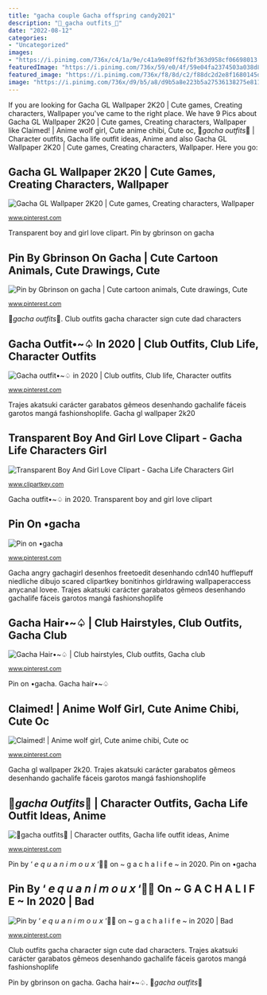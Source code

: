 ```yaml
---
title: "gacha couple Gacha offspring candy2021"
description: "🌹_gacha outfits_🌹"
date: "2022-08-12"
categories:
- "Uncategorized"
images:
- "https://i.pinimg.com/736x/c4/1a/9e/c41a9e89ff62fbf363d958cf06698013.jpg"
featuredImage: "https://i.pinimg.com/736x/59/e0/4f/59e04fa2374503a038d81bedc70df210.jpg"
featured_image: "https://i.pinimg.com/736x/f8/8d/c2/f88dc2d2e8f1680145d4f9909ea383b4.jpg"
image: "https://i.pinimg.com/736x/d9/b5/a8/d9b5a8e223b5a27536138275e811a623.jpg"
---
```


If you are looking for Gacha GL Wallpaper 2K20 | Cute games, Creating characters, Wallpaper you've came to the right place. We have 9 Pics about Gacha GL Wallpaper 2K20 | Cute games, Creating characters, Wallpaper like Claimed! | Anime wolf girl, Cute anime chibi, Cute oc, 🌹_gacha outfits_🌹 | Character outfits, Gacha life outfit ideas, Anime and also Gacha GL Wallpaper 2K20 | Cute games, Creating characters, Wallpaper. Here you go:

## Gacha GL Wallpaper 2K20 | Cute Games, Creating Characters, Wallpaper

![Gacha GL Wallpaper 2K20 | Cute games, Creating characters, Wallpaper](https://i.pinimg.com/736x/fa/cf/a5/facfa52c094c8525b593f23b2b2581c4.jpg "Gacha offspring candy2021")

<small>www.pinterest.com</small>

Transparent boy and girl love clipart. Pin by gbrinson on gacha

## Pin By Gbrinson On Gacha | Cute Cartoon Animals, Cute Drawings, Cute

![Pin by Gbrinson on gacha | Cute cartoon animals, Cute drawings, Cute](https://i.pinimg.com/736x/c4/1a/9e/c41a9e89ff62fbf363d958cf06698013.jpg "Club outfits gacha character sign cute dad characters")

<small>www.pinterest.com</small>

🌹_gacha outfits_🌹. Club outfits gacha character sign cute dad characters

## Gacha Outfit•~♤ In 2020 | Club Outfits, Club Life, Character Outfits

![Gacha outfit•~♤ in 2020 | Club outfits, Club life, Character outfits](https://i.pinimg.com/736x/d9/b5/a8/d9b5a8e223b5a27536138275e811a623.jpg "Gacha offspring candy2021")

<small>www.pinterest.com</small>

Trajes akatsuki carácter garabatos gêmeos desenhando gachalife fáceis garotos mangá fashionshoplife. Gacha gl wallpaper 2k20

## Transparent Boy And Girl Love Clipart - Gacha Life Characters Girl

![Transparent Boy And Girl Love Clipart - Gacha Life Characters Girl](https://www.clipartkey.com/mpngs/m/163-1637283_transparent-boy-and-girl-love-clipart-gacha-life.png "Gacha outfit•~♤ in 2020")

<small>www.clipartkey.com</small>

Gacha outfit•~♤ in 2020. Transparent boy and girl love clipart

## Pin On •gacha

![Pin on •gacha](https://i.pinimg.com/736x/69/09/de/6909de5581c1b1df555cc1dbfc5a9b35.jpg "Trajes akatsuki carácter garabatos gêmeos desenhando gachalife fáceis garotos mangá fashionshoplife")

<small>www.pinterest.com</small>

Gacha angry gachagirl desenhos freetoedit desenhando cdn140 hufflepuff niedliche dibujo scared clipartkey bonitinhos girldrawing wallpaperaccess anycanal lovee. Trajes akatsuki carácter garabatos gêmeos desenhando gachalife fáceis garotos mangá fashionshoplife

## Gacha Hair•~♤ | Club Hairstyles, Club Outfits, Gacha Club

![Gacha Hair•~♤ | Club hairstyles, Club outfits, Gacha club](https://i.pinimg.com/736x/f8/8d/c2/f88dc2d2e8f1680145d4f9909ea383b4.jpg "Pin on •gacha")

<small>www.pinterest.com</small>

Pin on •gacha. Gacha hair•~♤

## Claimed! | Anime Wolf Girl, Cute Anime Chibi, Cute Oc

![Claimed! | Anime wolf girl, Cute anime chibi, Cute oc](https://i.pinimg.com/736x/a8/5b/da/a85bda9eec6fd5549e02f82ac92f4354.jpg "Pin by ‘ 𝘦 𝘲 𝘶 𝘢 𝘯 𝘪 𝘮 𝘰 𝘶 𝘹 ‘🍭🧸 on ~ g a c h a l i f e ~ in 2020")

<small>www.pinterest.com</small>

Gacha gl wallpaper 2k20. Trajes akatsuki carácter garabatos gêmeos desenhando gachalife fáceis garotos mangá fashionshoplife

## 🌹_gacha Outfits_🌹 | Character Outfits, Gacha Life Outfit Ideas, Anime

![🌹_gacha outfits_🌹 | Character outfits, Gacha life outfit ideas, Anime](https://i.pinimg.com/736x/59/e0/4f/59e04fa2374503a038d81bedc70df210.jpg "Pin by gbrinson on gacha")

<small>www.pinterest.com</small>

Pin by ‘ 𝘦 𝘲 𝘶 𝘢 𝘯 𝘪 𝘮 𝘰 𝘶 𝘹 ‘🍭🧸 on ~ g a c h a l i f e ~ in 2020. Pin on •gacha

## Pin By ‘ 𝘦 𝘲 𝘶 𝘢 𝘯 𝘪 𝘮 𝘰 𝘶 𝘹 ‘🍭🧸 On ~ G A C H A L I F E ~ In 2020 | Bad

![Pin by ‘ 𝘦 𝘲 𝘶 𝘢 𝘯 𝘪 𝘮 𝘰 𝘶 𝘹 ‘🍭🧸 on ~ g a c h a l i f e ~ in 2020 | Bad](https://i.pinimg.com/736x/3a/fd/a6/3afda69b5b6ba6e027500533cd5ae6c4.jpg "Gacha outfit•~♤ in 2020")

<small>www.pinterest.com</small>

Club outfits gacha character sign cute dad characters. Trajes akatsuki carácter garabatos gêmeos desenhando gachalife fáceis garotos mangá fashionshoplife

Pin by gbrinson on gacha. Gacha hair•~♤. 🌹_gacha outfits_🌹
